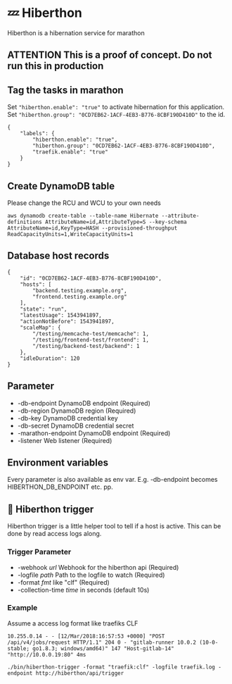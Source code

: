 # :zzz: Hiberthon

Hiberthon is a hibernation service for marathon

## ATTENTION This is a proof of concept. Do not run this in production

## Tag the tasks in marathon

Set ```"hiberthon.enable": "true"``` to activate hibernation for this application. Set ```"hiberthon.group": "0CD7EB62-1ACF-4EB3-B776-8CBF190D410D"``` to the id.

    {
        "labels": {
            "hiberthon.enable": "true",
            "hiberthon.group": "0CD7EB62-1ACF-4EB3-B776-8CBF190D410D",
            "traefik.enable": "true"
        }
    }

## Create DynamoDB table

Please change the RCU and WCU to your own needs

    aws dynamodb create-table --table-name Hibernate --attribute-definitions AttributeName=id,AttributeType=S --key-schema AttributeName=id,KeyType=HASH --provisioned-throughput ReadCapacityUnits=1,WriteCapacityUnits=1

## Database host records

    {
        "id": "0CD7EB62-1ACF-4EB3-B776-8CBF190D410D",
        "hosts": [
            "backend.testing.example.org",
            "frontend.testing.example.org"
        ],
        "state": "run",
        "latestUsage": 1543941897,
        "actionNotBefore": 1543941897,
        "scaleMap": {
            "/testing/memcache-test/memcache": 1,
            "/testing/frontend-test/frontend": 1,
            "/testing/backend-test/backend": 1
        },
        "idleDuration": 120
    }

## Parameter

* -db-endpoint DynamoDB endpoint (Required)
* -db-region DynamoDB region (Required)
* -db-key DynamoDB credential key
* -db-secret DynamoDB credential secret
* -marathon-endpoint DynamoDB endpoint (Required)
* -listener Web listener (Required)

## Environment variables

Every parameter is also available as env var. E.g. -db-endpoint becomes HIBERTHON_DB_ENDPOINT etc. pp.

## :punch: Hiberthon trigger

Hiberthon trigger is a little helper tool to tell if a host is active. This can be done by read access logs along.

### Trigger Parameter

* -webhook *url* Webhook for the hiberthon api (Required)
* -logfile *path* Path to the logfile to watch (Required)
* -format *fmt* like "clf" (Required)
* -collection-time *time* in seconds (default 10s)

### Example

Assume a access log format like traefiks CLF

    10.255.0.14 - - [12/Mar/2018:16:57:53 +0000] "POST /api/v4/jobs/request HTTP/1.1" 204 0 - "gitlab-runner 10.0.2 (10-0-stable; go1.8.3; windows/amd64)" 147 "Host-gitlab-14" "http://10.0.0.19:80" 4ms

    ./bin/hiberthon-trigger -format "traefik:clf" -logfile traefik.log -endpoint http://hiberthon/api/trigger